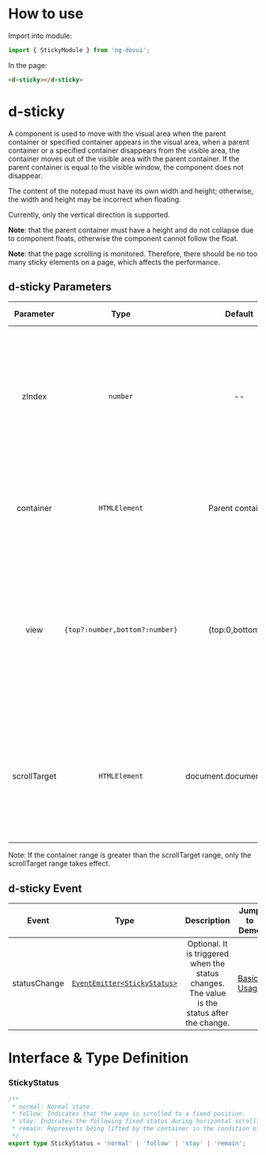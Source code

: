 # How to use

Import into module:
```ts
import { StickyModule } from 'ng-devui';
```

In the page:
```html
<d-sticky></d-sticky>
```

# d-sticky

A component is used to move with the visual area when the parent container or specified container appears in the visual area, when a parent container or a specified container disappears from the visible area, the container moves out of the visible area with the parent container. If the parent container is equal to the visible window, the component does not disappear.

The content of the notepad must have its own width and height; otherwise, the width and height may be incorrect when floating.

Currently, only the vertical direction is supported.

**Note**: that the parent container must have a height and do not collapse due to component floats, otherwise the component cannot follow the float.

**Note**: that the page scrolling is monitored. Therefore, there should be no too many sticky elements on a page, which affects the performance.

## d-sticky Parameters

|  Parameter   |              Type              |         Default          |                                                                                 Description                                                                                  | Jump to Demo                                                          |Global Config| 
| :----------------: | :----------: | :----------------------------: | :----------------------: | :--------------------------------------------------------------------------------------------------------------------------------------------------------------------------: | --------------------------------------------------------------------- |
|    zIndex    |            `number`            |            --            |                  Optional. This parameter specifies the z-index of the wrapping layer, which is used to control the stacking of the z axis during floating.                  | [Basic Usage](demo#basic-usage)                    |
|  container   |         `HTMLElement`          |     Parent container     |                                               Optional. Triggered container, which can be different from the parent container.                                               | [Basic Usage](demo#basic-usage)                    |
|     view     | `{top?:number,bottom?:number}` |     {top:0,bottom:0}     | Optional. It is used to adjust the visible region, for example, the head with a fixed position on the top. The value corresponds to the height of the blocked top or bottom. | [Basic Usage](demo#basic-usage)                    |
| scrollTarget |         `HTMLElement`          | document.documentElement |                      Optional. Sets the container where the scroll bar is located. This parameter is optional when the scroll bar is on the home page.                       | [Replace Rolling Container](demo#scroll-target) |

Note: If the container range is greater than the scrollTarget range, only the scrollTarget range takes effect.

## d-sticky Event

|    Event     |             Type             |                                                                                                                                                                                                                         Description                                                                                                                                                                                                                         | Jump to Demo                                       |
| :----------: | :--------------------------: | :---------------------------------------------------------------------------------------------------------------------------------------------------------------------------------------------------------------------------------------------------------------------------------------------------------------------------------------------------------------------------------------------------------------------------------------------------------: | -------------------------------------------------- |
| statusChange | [`EventEmitter<StickyStatus>`](#stickystatus) | Optional. It is triggered when the status changes. The value is the status after the change. | [Basic Usage](demo#basic-usage) |

# Interface & Type Definition

### StickyStatus
```ts
/**
 * normal: Normal state.
 * follow: Indicates that the page is scrolled to a fixed position.
 * stay: Indicates the following fixed status during horizontal scrolling.
 * remain: Represents being lifted by the container in the condition of following the container at the bottom of the container.
 */ 
export type StickyStatus = 'normal' | 'follow' | 'stay' | 'remain';
```
